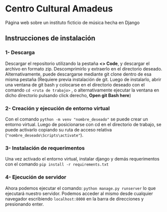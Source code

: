 # Centro Cultural Amadeus
Página web sobre un instituto ficticio de música hecha en Django

## Instrucciones de instalación

### **1- Descarga**

Descargar el repositorio utilizando la pestaña **<> Code**, y descargar el archivo en formato zip. Descomprimirlo y extraerlo en el directorio deseado. Alternativamente, puede descargarse mediante git clone dentro de esa misma pestaña (Requiere previa instalación de git. Luego de instalarlo, abrir una ventana de git bash y colocarse en el directorio deseado con el comando `cd <ruta de trabajo>` , o alternativamente ejecutar la ventana en dicho directorio pulsando click derecho, **Open git Bash here**)

### **2- Creación y ejecución de entorno virtual**

Con el comando `python -m venv "nombre_deseado"` se puede crear un entorno virtual. Luego de posicionarse con cd en el directorio de trabajo, se puede activarlo copiando su ruta de acceso relativa (`"nombre_deseado\Scripts\activate"`).

### **3- Instalación de requerimentos**

Una vez activado el entorno virtual, instalar django y demás requerimentos con el comando `pip install -r requirements.txt`


### **4- Ejecución de servidor**

Ahora podemos ejecutar el comando: 
`python manage.py runserver` lo que ejecutará nuestro servidor. Podemos acceder al mismo desde cualquier navegador escribiendo `localhost:8000` en la barra de direcciones y presionando enter.
